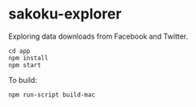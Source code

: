 # sakoku-explorer

Exploring data downloads from Facebook and Twitter.

```
cd app
npm install
npm start
```

To build:

```
npm run-script build-mac
```